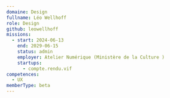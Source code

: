 ```yaml
---
domaine: Design
fullname: Léo Wellhoff
role: Design
github: leowellhoff
missions:
  - start: 2024-06-13
    end: 2029-06-15
    status: admin
    employer: Atelier Numérique (Ministère de la Culture )
    startups:
      - compte.rendu.vif
competences:
  - UX
memberType: beta
---
```

